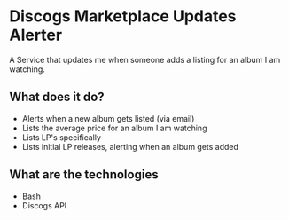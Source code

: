 # Discogs Marketplace Updates Alerter
A Service that updates me when someone adds a listing for an album I am
watching. 

## What does it do?

- Alerts when a new album gets listed (via email)
- Lists the average price for an album I am watching
- Lists LP's specifically
- Lists initial LP releases, alerting when an album gets added

## What are the technologies

- Bash
- Discogs API